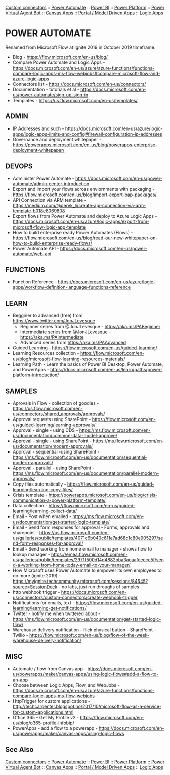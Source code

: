 [Custom connectors](custom-connectors.md) :: [Power Automate](power-automate.md) :: [Power BI](power-bi.md) :: [Power Platform](power-platform.md) :: [Power Virtual Agent Bot](power-virtual-agent-bot.md) :: [Canvas Apps](powerapps-canvas.md) :: [Portal / Model Driven Apps](powerapps-portal.md) :: [Logic Apps](..\logicapps.md)

# POWER AUTOMATE

Renamed from Microsoft Flow at Ignite 2019 in October 2019 timeframe.

* Blog - https://flow.microsoft.com/en-us/blog/
* Compare Power Automate and Logic Apps - https://docs.microsoft.com/en-us/azure/azure-functions/functions-compare-logic-apps-ms-flow-webjobs#compare-microsoft-flow-and-azure-logic-apps
* Connectors list - https://docs.microsoft.com/en-us/connectors/
* Documentation - tutorials et al - https://docs.microsoft.com/en-us/power-automate/sign-up-sign-in
* Templates - https://us.flow.microsoft.com/en-us/templates/

## ADMIN

* IP Addresses and such - https://docs.microsoft.com/en-us/azure/logic-apps/logic-apps-limits-and-config#firewall-configuration-ip-addresses
* Governance and deployment whitepaper - https://powerapps.microsoft.com/en-us/blog/powerapps-enterprise-deployment-whitepaper/

## DEVOPS

* Administer Power Automate - https://docs.microsoft.com/en-us/power-automate/admin-center-introduction
* Export and import your flows across enviornments with packaging - https://flow.microsoft.com/en-us/blog/import-export-bap-packages/
* API Connection via ARM template - https://medium.com/@derek_li/create-api-connection-via-arm-template-b018e8069808
* Export flows from Power Automate and deploy to Azure Logic Apps - https://docs.microsoft.com/en-us/azure/logic-apps/export-from-microsoft-flow-logic-app-template
* How to build enterprise ready Power Automates (Flows) - https://flow.microsoft.com/en-us/blog/read-our-new-whitepaper-on-how-to-build-enterprise-ready-flows/
* Power Automate API - https://docs.microsoft.com/en-us/power-automate/web-api

## FUNCTIONS

* Function Reference - https://docs.microsoft.com/en-us/azure/logic-apps/workflow-definition-language-functions-reference

## LEARN

* Begginer to advanced (free) from https://www.twitter.com/JonJLevesque
  * Beginner series from @JonJLevesque - https://aka.ms/PABeginner
  * Intermediate series from @JonJLevesque - https://aka.ms/PAIntermediate
  * Advanced series from https://aka.ms/PAAdvanced
* Guided Learning - https://flow.microsoft.com/en-us/guided-learning/
* Learning Resources collection - https://flow.microsoft.com/en-us/blog/microsoft-flow-learning-resources-materials/
* Learning Path - Learn the basics of Power BI Desktop, Power Automate, and PowerApps - https://docs.microsoft.com/en-us/learn/paths/power-platform-introduction/

## SAMPLES

* Aprovals in Flow - collection of goodies - https://us.flow.microsoft.com/en-us/connectors/shared_approvals/approvals/
* Approval requests using SharePoint - https://flow.microsoft.com/en-us/guided-learning/learning-approvals/
* Approval - single - using CDS - https://ms.flow.microsoft.com/en-us/documentation/common-data-model-approve/
* Approval - single - using SharePoint - https://ms.flow.microsoft.com/en-us/documentation/modern-approvals/
* Approval - sequential -using SharePoint - https://ms.flow.microsoft.com/en-us/documentation/sequential-modern-approvals/ 
* Approval - parallel - using SharePoint - https://ms.flow.microsoft.com/en-us/documentation/parallel-modern-approvals/
* Copy files automatically - https://flow.microsoft.com/en-us/guided-learning/learning-copy-files/
* Crisis template - https://powerapps.microsoft.com/en-us/blog/crisis-communication-a-power-platform-template/
* Data collection - https://flow.microsoft.com/en-us/guided-learning/learning-collect-data/
* Email - Post when emailed - https://ms.flow.microsoft.com/en-us/documentation/get-started-logic-template/
* Email - Send form responses for approval - Forms, approvals and sharepoint - https://us.flow.microsoft.com/en-us/galleries/public/templates/4071c6b040c611e7ad68c1c80e905297/send-form-responses-for-approval/
* Email - Send working from home email to manager - shows how to lookup manager - https://emea.flow.microsoft.com/en-us/galleries/public/templates/2971f500d14d4882bba3acaafceccc5f/send-a-working-from-home-today-email-to-your-manager/
* How Microsoft uses Power Automate to empower its own employees to do more (ignite 2019) - https://myignite.techcommunity.microsoft.com/sessions/84545?source=SessionDeck - no labs, just run throughs of samples
* http webhook trigger - https://docs.microsoft.com/en-us/connectors/custom-connectors/create-webhook-trigger
* Notifications for emails, text - https://flow.microsoft.com/en-us/guided-learning/learning-get-notifications/
* Twitter - notify me when twittered about - https://ms.flow.microsoft.com/en-us/documentation/get-started-logic-flow/
* Warehouse delivery notification - flick physical button - SharePoint - Twilio - https://flow.microsoft.com/en-us/blog/flow-of-the-week-warehouse-delivery-notification/ 

## MISC

* Automate / flow from Canvas app - https://docs.microsoft.com/en-us/powerapps/maker/canvas-apps/using-logic-flows#add-a-flow-to-an-app
* Choose between Logic Apps, Flow, and WebJobs - https://docs.microsoft.com/en-us/azure/azure-functions/functions-compare-logic-apps-ms-flow-webjobs
* HttpTrigger for custom applications - http://techcarpenter.blogspot.no/2017/10/microsoft-flow-as-a-service-for-custom-applications.html
* Office 365 - Get My Profile v2 - https://flow.microsoft.com/en-us/blog/o365-profile-infobip/
* PowerApps - add a flow to a powerapp - https://docs.microsoft.com/en-us/powerapps/maker/canvas-apps/using-logic-flows

## See Also

[Custom connectors](custom-connectors.md) :: [Power Automate](power-automate.md) :: [Power BI](power-bi.md) :: [Power Platform](power-platform.md) :: [Power Virtual Agent Bot](power-virtual-agent-bot.md) :: [Canvas Apps](powerapps-canvas.md) :: [Portal / Model Driven Apps](powerapps-portal.md) :: [Logic Apps](..\logicapps.md)
